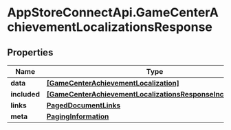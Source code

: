 # AppStoreConnectApi.GameCenterAchievementLocalizationsResponse

## Properties

Name | Type | Description | Notes
------------ | ------------- | ------------- | -------------
**data** | [**[GameCenterAchievementLocalization]**](GameCenterAchievementLocalization.md) |  | 
**included** | [**[GameCenterAchievementLocalizationsResponseIncludedInner]**](GameCenterAchievementLocalizationsResponseIncludedInner.md) |  | [optional] 
**links** | [**PagedDocumentLinks**](PagedDocumentLinks.md) |  | 
**meta** | [**PagingInformation**](PagingInformation.md) |  | [optional] 


